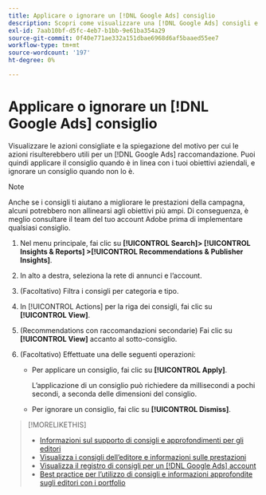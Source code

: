 ```yaml
---
title: Applicare o ignorare un [!DNL Google Ads] consiglio
description: Scopri come visualizzare una [!DNL Google Ads] consigli e come applicarlo o ignorarlo.
exl-id: 7aab10bf-d5fc-4eb7-b1bb-9e61ba354a29
source-git-commit: 0f40e771ae332a151dbae6968d6af5baaed55ee7
workflow-type: tm+mt
source-wordcount: '197'
ht-degree: 0%

---
```


# Applicare o ignorare un [!DNL Google Ads] consiglio

Visualizzare le azioni consigliate e la spiegazione del motivo per cui le azioni risulterebbero utili per un [!DNL Google Ads] raccomandazione. Puoi quindi applicare il consiglio quando è in linea con i tuoi obiettivi aziendali, e ignorare un consiglio quando non lo è.

>[!NOTE]
>
>Anche se i consigli ti aiutano a migliorare le prestazioni della campagna, alcuni potrebbero non allinearsi agli obiettivi più ampi. Di conseguenza, è meglio consultare il team del tuo account Adobe prima di implementare qualsiasi consiglio.

1. Nel menu principale, fai clic su **[!UICONTROL Search]> [!UICONTROL Insights & Reports] >[!UICONTROL Recommendations & Publisher Insights]**.

1. In alto a destra, seleziona la rete di annunci e l’account.

1. (Facoltativo) Filtra i consigli per categoria e tipo.

1. In [!UICONTROL Actions] per la riga dei consigli, fai clic su **[!UICONTROL View]**.

1. (Recommendations con raccomandazioni secondarie) Fai clic su **[!UICONTROL View]** accanto al sotto-consiglio.

1. (Facoltativo) Effettuate una delle seguenti operazioni:

   * Per applicare un consiglio, fai clic su **[!UICONTROL Apply]**.

     L’applicazione di un consiglio può richiedere da millisecondi a pochi secondi, a seconda delle dimensioni del consiglio.

   * Per ignorare un consiglio, fai clic su **[!UICONTROL Dismiss]**.

>[!MORELIKETHIS]
>
>* [Informazioni sul supporto di consigli e approfondimenti per gli editori](recommendation-support.md)
>* [Visualizza i consigli dell’editore e informazioni sulle prestazioni](recommendation-view.md)
>* [Visualizza il registro di consigli per un [!DNL Google Ads] account](google-recommendation-view-log.md)
>* [Best practice per l’utilizzo di consigli e informazioni approfondite sugli editori con i portfolio](recommendation-best-practices.md)
